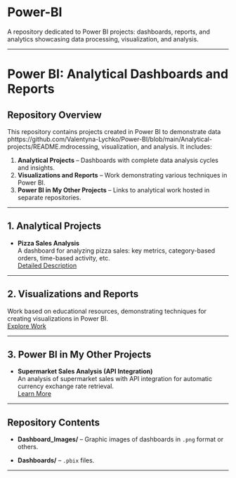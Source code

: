 # Power-BI
A repository dedicated to Power BI projects: dashboards, reports, and analytics showcasing data processing, visualization, and analysis.

---

# Power BI: Analytical Dashboards and Reports

## Repository Overview

This repository contains projects created in Power BI to demonstrate data phttps://github.com/Valentyna-Lychko/Power-BI/blob/main/Analytical-projects/README.mdrocessing, visualization, and analysis. It includes:

1. **Analytical Projects** – Dashboards with complete data analysis cycles and insights.  
2. **Visualizations and Reports** – Work demonstrating various techniques in Power BI.  
3. **Power BI in My Other Projects** – Links to analytical work hosted in separate repositories.

---

## 1. Analytical Projects

- **Pizza Sales Analysis**  
  A dashboard for analyzing pizza sales: key metrics, category-based orders, time-based activity, etc.  
  [Detailed Description](https://github.com/Valentyna-Lychko/Power-BI/blob/main/Analytical-projects/README.md)

---

## 2. Visualizations and Reports

  Work based on educational resources, demonstrating techniques for creating visualizations in Power BI.  
  [Explore Work](https://github.com/Valentyna-Lychko/Power-BI/blob/main/Visualizations-and-Reports/README.md)

---

## 3. Power BI in My Other Projects

- **Supermarket Sales Analysis (API Integration)**  
  An analysis of supermarket sales with API integration for automatic currency exchange rate retrieval.  
  [Learn More](https://github.com/Valentyna-Lychko/Power-BI/blob/main/Power-BI-in-my-other-projects/README.md)

---

## Repository Contents

- **Dashboard_Images/** – Graphic images of dashboards in `.png` format or others.  
  
- **Dashboards/** – `.pbix` files.

----
